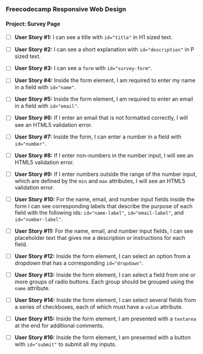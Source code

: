 ### Freecodecamp Responsive Web Design

#### Project: Survey Page

* [ ] **User Story #1:** I can see a title with `id="title"` in H1 sized text.

* [ ] **User Story #2:** I can see a short explanation with `id="description"` in P sized text.

* [ ] **User Story #3:** I can see a `form` with `id="survey-form"`.

* [ ] **User Story #4:** Inside the form element, I am required to enter my name in a field with `id="name"`.

* [ ] **User Story #5:** Inside the form element, I am required to enter an email in a field with `id="email"`.

* [ ] **User Story #6:** If I enter an email that is not formatted correctly, I will see an HTML5 validation error.

* [ ] **User Story #7:** Inside the form, I can enter a number in a field with `id="number"`.

* [ ] **User Story #8:** If I enter non-numbers in the number input, I will see an HTML5 validation error.

* [ ] **User Story #9:** If I enter numbers outside the range of the number input, which are defined by the `min` and `max` attributes, I will see an HTML5 validation error.

* [ ] **User Story #10:** For the name, email, and number input fields inside the form I can see corresponding labels that describe the purpose of each field with the following ids: `id="name-label"`, `id="email-label"`, and `id="number-label"`.

* [ ] **User Story #11:** For the name, email, and number input fields, I can see placeholder text that gives me a description or instructions for each field.

* [ ] **User Story #12:** Inside the form element, I can select an option from a dropdown that has a corresponding `id="dropdown"`.

* [ ] **User Story #13:** Inside the form element, I can select a field from one or more groups of radio buttons. Each group should be grouped using the `name` attribute.

* [ ] **User Story #14:** Inside the form element, I can select several fields from a series of checkboxes, each of which must have a `value` attribute.

* [ ] **User Story #15:** Inside the form element, I am presented with a `textarea` at the end for additional comments.

* [ ] **User Story #16:** Inside the form element, I am presented with a button with `id="submit"` to submit all my inputs.
